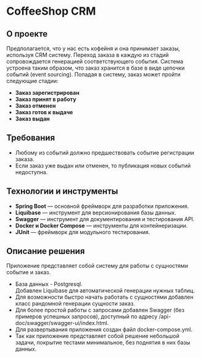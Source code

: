 # CoffeeShop CRM

## О проекте

Предполагается, что у нас есть кофейня и она принимает заказы, используя CRM систему. Переход заказа в каждую из стадий сопровождается генерацией соответствующего события. Система устроена таким образом, что заказ хранится в базе в виде цепочки событий (event sourcing). Попадая в систему, заказ может пройти следующие стадии:

- **Заказ зарегистрирован**
- **Заказ принят в работу**
- **Заказ отменен**
- **Заказ готов к выдаче**
- **Заказ выдан**

## Требования

- Любому из событий должно предшествовать событие регистрации заказа.
- Если заказ уже выдан или отменен, то публикация новых событий недоступна.

## Технологии и инструменты

- **Spring Boot** — основной фреймворк для разработки приложения.
- **Liquibase** — инструмент для версионирования базы данных.
- **Swagger** — инструмент для документирования и тестирования API.
- **Docker и Docker Compose** — инструменты для контейнеризации.
- **JUnit** — фреймворк для модульного тестирования.

## Описание решения

Приложение представляет собой систему для работы с сущностями событие и заказ.  

- База данных - Postgresql.  
  Добавлен Liquibase для автоматической генерации нужных таблиц.
- Для возможности быстро начать работать с сущностями добавлен класс рандомной генерации сущности заказ.
- Для более простой работы с запросами добавлен Swagger (без примеров успешных запросов), доступный по адресу /api-doc/swagger/swagger-ui/index.html.
- Для развертывания приложения создан файл docker-compose.yml.
- Так как приложение представляет собой решение небольшой задачи, покрытие тестами минимальное, без поднятия в них базы данных.
